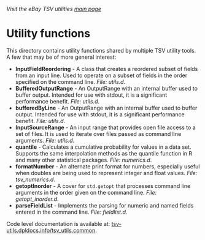 _Visit the eBay TSV utilities [main page](../README.md)_

# Utility functions

This directory contains utility functions shared by multiple TSV utility tools. A few that may be of more general interest:
* **InputFieldReordering** - A class that creates a reordered subset of fields from an input line. Used to operate on a subset of fields in the order specified on the command line. *File: utils.d*.
* **BufferedOutputRange** - An OutputRange with an internal buffer used to buffer output.
  Intended for use with stdout, it is a significant performance benefit. *File: utils.d*.
* **bufferedByLine** - An OutputRange with an internal buffer used to buffer output. Intended for use with stdout, it is a significant performance benefit. *File: utils.d*.
* **InputSourceRange** - An input range that provides open file access to a set of files. It is used to iterate over files passed as command line arguments. *File: utils.d*.
* **quantile** - Calculates a cumulative probability for values in a data set. Supports the same interpolation methods as the quantile function in R and many other statistical packages. *File: numerics.d*.
* **formatNumber** - An alternate print format for numbers, especially useful when doubles are being used to represent integer and float values. *File: tsv_numerics.d*.
* **getoptInorder** - A cover for `std.getopt` that processes command line arguments in the order given on the command line. *File: getopt_inorder.d*.
* **parseFieldList** - Implements the parsing for numeric and named fields entered in the command line. *File: fieldlist.d*.

Code level documentation is available at: [tsv-utils.dpldocs.info/tsv_utils.common](https://tsv-utils.dpldocs.info/tsv_utils.common.html).

